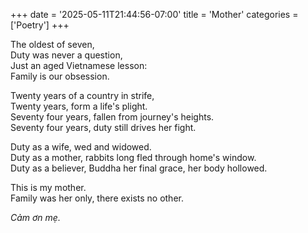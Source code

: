 +++
date = '2025-05-11T21:44:56-07:00'
title = 'Mother'
categories = ['Poetry']
+++

The oldest of seven,   
Duty was never a question,  
Just an aged Vietnamese lesson:  
Family is our obsession.   

Twenty years of a country in strife,  
Twenty years, form a life's plight.   
Seventy four years, fallen from journey's heights.    
Seventy four years, duty still drives her fight.   

Duty as a wife, wed and widowed.   
Duty as a mother, rabbits long fled through home's window.   
Duty as a believer, Buddha her final grace, her body hollowed.   

This is my mother.  
Family was her only, there exists no other.  

*Cảm ơn mẹ.*